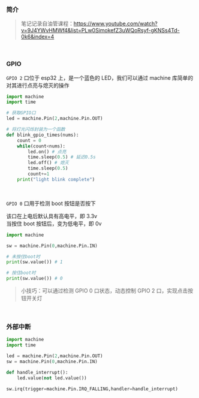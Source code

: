 ### 简介

> 笔记记录自油管课程：https://www.youtube.com/watch?v=9J4YWvHMWf4&list=PLw0SimokefZ3uWQoRsyf-gKNSs4Td-0k6&index=4

<br>

### GPIO

`GPIO 2` 口位于 esp32 上，是一个蓝色的 LED，我们可以通过 machine 库简单的对其进行点亮与熄灭的操作

```py
import machine
import time

# 获取GPIO口
led = machine.Pin(2,machine.Pin.OUT)

# 将灯光闪烁封装为一个函数
def blink_gpio_times(nums):
    count = 0
    while(count<nums):
        led.on() # 点亮
        time.sleep(0.5) # 延迟0.5s
        led.off() # 熄灭
        time.sleep(0.5)
        count+=1
    print("light blink complete")
```

<br>

`GPIO 0` 口用于检测 boot 按钮是否按下

该口在上电后默认具有高电平，即 3.3v  
当按住 boot 按钮后，变为低电平，即 0v

```py
import machine

sw = machine.Pin(0,machine.Pin.IN)

# 未按住boot时
print(sw.value()) # 1

# 按住boot时
print(sw.value()) # 0
```

> 小技巧：可以通过检测 GPIO 0 口状态，动态控制 GPIO 2 口，实现点击按钮开关灯

<br>

### 外部中断

```py
import machine
import time

led = machine.Pin(2,machine.Pin.OUT)
sw = machine.Pin(0,machine.Pin.IN)

def handle_interrupt():
    led.value(not led.value())

sw.irq(trigger=machine.Pin.IRQ_FALLING,handler=handle_interrupt)
```
